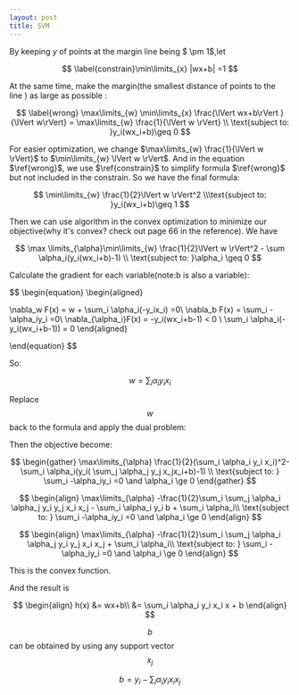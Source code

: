 ```yaml
---
layout: post
title: SVM
---
```


By keeping $y$ of points at  the margin line being $ \pm 1$,let 

$$
\label{constrain}\min\limits_{x} |wx+b| =1
$$

At the same time, make the margin(the smallest distance of points to the line ) as large as possible :

$$
\label{wrong}
\max\limits_{w} \min\limits_{x} \frac{\lVert wx+b\rVert }{\lVert w\rVert} = \max\limits_{w} \frac{1}{\lVert w \rVert} \\
\text{subject to: }y_i(wx_i+b)\geq 0
$$

For easier optimization, we  change $\max\limits_{w} \frac{1}{\lVert w \rVert}$ to $\min\limits_{w} \lVert w \rVert$. And in the equation $\ref{wrong}$, we use $\ref{constrain}$ to simplify formula $\ref{wrong}$ but not included in the constrain. So we have the final formula:

$$
\min\limits_{w} \frac{1}{2}\lVert w \rVert^2 \\\text{subject to: }y_i(wx_i+b)\geq 1
$$

Then we can use algorithm in the convex optimization to minimize our objective(why it's convex? check out page 66 in the reference). We have 

$$
\max \limits_{\alpha}\min\limits_{w} \frac{1}{2}\lVert w \rVert^2 - \sum \alpha_i(y_i(wx_i+b)-1) \\
\text{subject to: }\alpha_i \geq 0
$$

Calculate the gradient for each variable(note:b is also a variable):

$$
\begin{equation}
\begin{aligned}

\nabla_w F(x) =  w + \sum_i \alpha_i(-y_ix_i) =0\\
\nabla_b F(x) = \sum_i -\alpha_iy_i =0\\
\nabla_{\alpha_i}F(x) = -y_i(wx_i+b-1) < 0 \\
\sum_i \alpha_i(-y_i(wx_i+b-1)) = 0
\end{aligned}

\end{equation}
$$

So:

$$
\begin{equation}
w = \sum_i \alpha_i y_i x_i
\end{equation}
$$

Replace $$w$$ back to the formula and apply the dual problem:

Then the objective become:

$$
\begin{gather}
\max\limits_{\alpha} \frac{1}{2}(\sum_i \alpha_i y_i x_i)^2- \sum_i \alpha_i(y_i( \sum_j \alpha_j y_j x_jx_i+b)-1) \\
\text{subject to: }
\sum_i -\alpha_iy_i =0 \and \alpha_i \ge 0
\end{gather}
$$

$$
\begin{align}
\max\limits_{\alpha} -\frac{1}{2}\sum_i \sum_j \alpha_i \alpha_j y_i y_j x_i x_j - \sum_i \alpha_i y_i b + \sum_i \alpha_i\\
\text{subject to: }
\sum_i -\alpha_iy_i =0 \and \alpha_i \ge 0
\end{align}
$$

$$
\begin{align}
\max\limits_{\alpha} -\frac{1}{2}\sum_i \sum_j \alpha_i \alpha_j y_i y_j x_i x_j + \sum_i \alpha_i\\
\text{subject to: }
\sum_i -\alpha_iy_i =0 \and \alpha_i \ge 0
\end{align}
$$



This is the convex function.

And the result is 

$$
\begin{align}
h(x) &= wx+b\\
&=  \sum_i \alpha_i y_i x_i x + b
\end{align}
$$

$$b$$ can be obtained by using any support vector $$x_j$$

$$
\begin{equation}
b=y_i-\sum_i \alpha_i y_i x_i x_j
\end{equation}
$$




